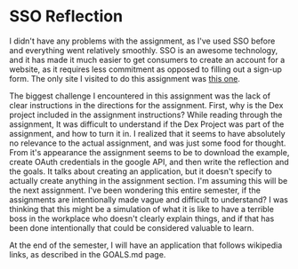 # SSO Reflection

I didn't have any problems with the assignment, as I've used
SSO before and everything went relatively smoothly. SSO is an
awesome technology, and it has made it much easier to get consumers
to create an account for a website, as it requires less commitment
as opposed to filling out a sign-up form. The only site I visited to do this assignment was
[this one](https://realpython.com/flask-google-login/#creating-your-own-web-application).



The biggest challenge I encountered in this assignment was the lack of
clear instructions in the directions for the assignment. First, why is the Dex
project included in the assignment instructions? While reading through the assignment,
It was difficult to understand if the Dex Project was part of the assignment, and how to turn it in.
I realized that it seems to have absolutely no relevance to the actual assignment, and was just some food for thought.
From it's appearance the assignment seems to be to download the example, create OAuth credentials in the google API,
and then write the reflection and the goals. It talks about creating an application, but it doesn't specify to actually 
create anything in the assignment section. I'm assuming this will be the next assignment.
I've been wondering this entire semester, if the assignments are intentionally made vague and difficult to understand?
I was thinking that this might be a simulation of what it is like to have a terrible boss in the workplace who doesn't clearly
explain things, and if that has been done intentionally that could be considered valuable to learn.

At the end of the semester, I will have an application that follows wikipedia links, as described in the GOALS.md page.

